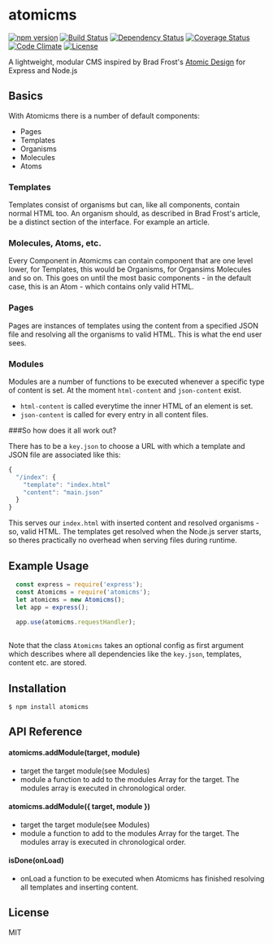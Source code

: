 # atomicms
[![npm version](https://badge.fury.io/js/atomicms.svg)](https://badge.fury.io/js/atomicms)
[![Build Status](https://travis-ci.org/MEH-Design/atomicms.svg?branch=master)](https://travis-ci.org/MEH-Design/atomicms)
[![Dependency Status](https://david-dm.org/MEH-Design/atomicms.svg)](https://david-dm.org/MEH-Design/atomicms)
[![Coverage Status](https://coveralls.io/repos/github/MEH-Design/atomicms/badge.svg?branch=master)](https://coveralls.io/github/MEH-Design/atomicms?branch=master)
[![Code Climate](https://codeclimate.com/repos/574aba91f72f49005f005790/badges/268fb0b8734cc5e8c008/gpa.svg)](https://codeclimate.com/repos/574aba91f72f49005f005790)
[![License](http://img.shields.io/:license-mit-green.svg?style=flat)](http://opensource.org/licenses/MIT)

A lightweight, modular CMS inspired by Brad Frost's [Atomic Design](http://bradfrost.com/blog/post/atomic-web-design) for Express and Node.js

## Basics

With Atomicms there is a number of default components:
  - Pages
  - Templates
  - Organisms
  - Molecules
  - Atoms

### Templates

Templates consist of organisms but can, like all components, contain normal HTML too. An organism should, as described in Brad Frost's article, be a distinct section of the interface. For example an article.

### Molecules, Atoms, etc.

Every Component in Atomicms can contain component that are one level lower, for Templates, this would be Organisms, for Organsims Molecules and so on. This goes on until the most basic components - in the default case, this is an Atom - which contains only valid HTML.

### Pages

Pages are instances of templates using the content from a specified JSON file and resolving all the organisms to valid HTML. This is what the end user sees.

### Modules

Modules are a number of functions to be executed whenever a specific type of content is set. At the moment `html-content` and `json-content` exist. 
- `html-content` is called everytime the inner HTML of an element is set.
- `json-content` is called for every entry in all content files.

###So how does it all work out?

There has to be a `key.json` to choose a URL with which a template and JSON file are associated like this:

```js
{
  "/index": {
    "template": "index.html"
    "content": "main.json"
  }
}
```

This serves our `index.html` with inserted content and resolved organisms - so, valid HTML. The templates get resolved when the Node.js server starts, so theres practically no overhead when serving files during runtime.

## Example Usage

```js
  const express = require('express');
  const Atomicms = require('atomicms');
  let atomicms = new Atomicms();
  let app = express();
  
  app.use(atomicms.requestHandler);
  
```
Note that the class `Atomicms` takes an optional config as first argument which describes where all dependencies like the `key.json`, templates, content etc. are stored.

## Installation

`$ npm install atomicms`

## API Reference

#### atomicms.addModule(target, module)
  - target <String> the target module(see <a name="Modules">Modules</a>)
  - module <Function> a function to add to the modules Array for the target. The modules array is executed in chronological order.

#### atomicms.addModule({ target, module })
  - target <String> the target module(see <a name="Modules">Modules</a>)
  - module <Function> a function to add to the modules Array for the target. The modules array is executed in chronological order.

#### isDone(onLoad)
  - onLoad <Function> a function to be executed when Atomicms has finished resolving all templates and inserting content.
  
## License

MIT
